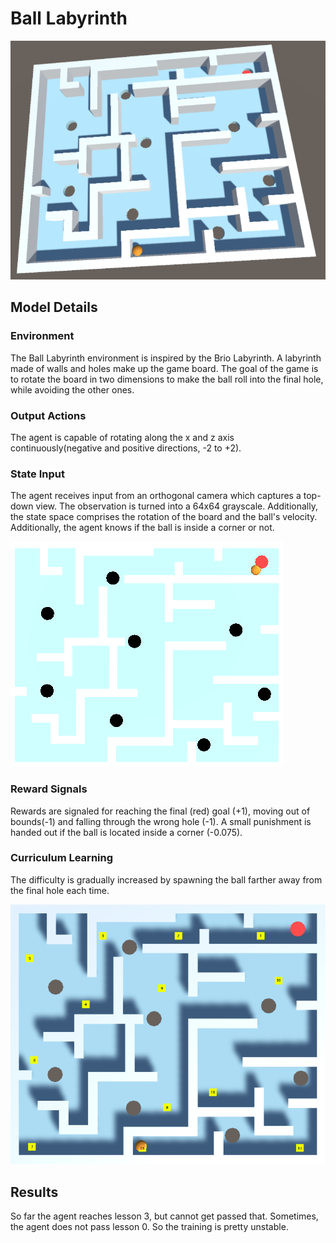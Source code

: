 
# Ball Labyrinth

![Environment](images/BallLabyrinth/environment.png)

## Model Details

### Environment

The Ball Labyrinth environment is inspired by the Brio Labyrinth. A labyrinth made of walls and holes make up the game board. The goal of the game is to rotate the board in two dimensions to make the ball roll into the final hole, while avoiding the other ones.

### Output Actions

The agent is capable of rotating along the x and z axis continuously(negative and positive directions, -2 to +2).

### State Input

The agent receives input from an orthogonal camera which captures a top-down view. The observation is turned into a 64x64 grayscale. Additionally, the state space comprises the rotation of the board and the ball's velocity. Additionally, the agent knows if the ball is inside a corner or not.

![Input Camera](images/BallLabyrinth/cameraInput.png)

### Reward Signals

Rewards are signaled for reaching the final (red) goal (+1), moving out of bounds(-1) and falling through the wrong hole (-1). A small punishment is handed out if the ball is located inside a corner (-0.075).

### Curriculum Learning

The difficulty is gradually increased by spawning the ball farther away from the final hole each time.

![Input Camera](images/BallLabyrinth/curriculum.png)

## Results
So far the agent reaches lesson 3, but cannot get passed that. Sometimes, the agent does not pass lesson 0. So the training is pretty unstable.
